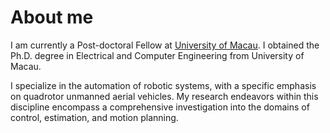 <span class='anchor' id='about-me'></span>

# About me

I am currently a Post-doctoral Fellow at [University of Macau](https://www.um.edu.mo). I obtained the Ph.D. degree in Electrical and Computer Engineering from University of Macau. 

I specialize in the automation of robotic systems, with a specific emphasis on quadrotor unmanned aerial vehicles. My research endeavors within this discipline encompass a comprehensive investigation into the domains of control, estimation, and motion planning.

